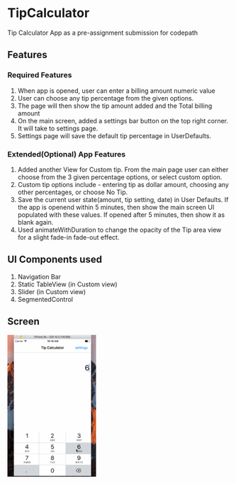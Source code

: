# TipCalculator
Tip Calculator App as a pre-assignment submission for codepath
## Features
### Required Features
1. When app is opened, user can enter a billing amount numeric value
2. User can choose any tip percentage from the given options.
3. The page will then show the tip amount added and the Total billing amount
4. On the main screen, added a settings bar button on the top right corner. It will take to settings page.
5. Settings page will save the default tip percentage in UserDefaults.


### Extended(Optional) App Features
1. Added another View for Custom tip. From the main page user can either choose from the 3 given percentage options, or select custom option.
2. Custom tip options include - entering tip as dollar amount, choosing any other percentages, or choose No Tip.
3. Save the current user state(amount, tip setting, date) in User Defaults. If the app is openend within 5 minutes, then show the main screen UI populated with these values. If opened after 5 minutes, then show it as blank again.
4. Used animateWithDuration to change the opacity of the Tip area view for a slight fade-in fade-out effect.

## UI Components used
1. Navigation Bar
2. Static TableView (in Custom view)
3. Slider (in Custom view)
4. SegmentedControl

## Screen
<img src="https://github.com/tikekar/TipCalculator/blob/master/screen_walkthrough.gif" alt="Drawing" width="200px"/>



